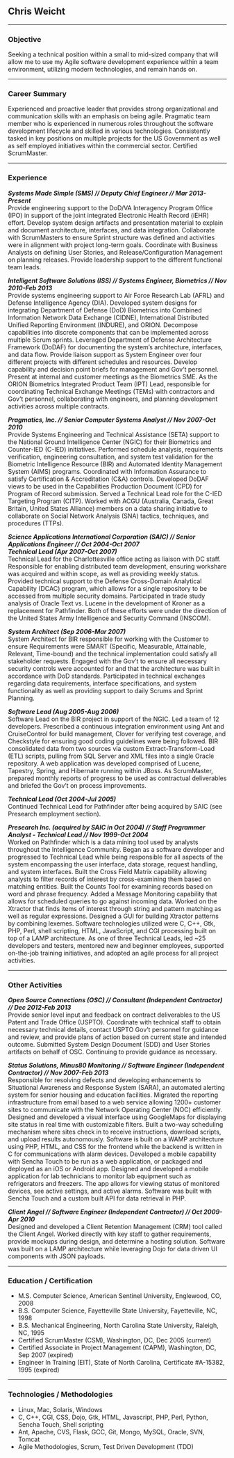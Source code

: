## Chris Weicht

------

### Objective

Seeking a technical position within a small to mid-sized company that will allow me to use my Agile software development experience within a team environment, utilizing modern technologies, and remain hands on.

------

### Career Summary

Experienced and proactive leader that provides strong organizational and communication skills with an emphasis on being agile.  Pragmatic team member who is experienced in numerous roles throughout the software development lifecycle and skilled in various technologies.  Consistently tasked in key positions on multiple projects for the US Government as well as self employed initiatives within the commercial sector.  Certified ScrumMaster.

------

### Experience

___Systems Made Simple (SMS) // Deputy Chief Engineer // Mar 2013-Present___    
Provide engineering support to the DoD/VA Interagency Program Office (IPO) in support of the joint integrated Electronic Health Record (iEHR) effort.  Develop system design artifacts and presentation material to explain and document architecture, interfaces, and data integration.  Collaborate with ScrumMasters to ensure Sprint structure was defined and activities were in alignment with project long-term goals.  Coordinate with Business Analysts on defining User Stories, and Release/Configuration Management on planning releases.  Provide leadership support to the different functional team leads.

___Intelligent Software Solutions (ISS) // Systems Engineer, Biometrics // Nov 2010-Feb 2013___    
Provide systems engineering support to Air Force Research Lab (AFRL) and Defense Intelligence Agency (DIA).  Developed system designs for integrating Department of Defense (DoD) Biometrics into Combined Information Network Data Exchange (CIDNE), International Distributed Unified Reporting Environment (INDURE), and ORION.  Decompose capabilities into discrete components that can be implemented across multiple Scrum sprints.  Leveraged Department of Defense Architecture Framework (DoDAF) for documenting the system’s architecture, interfaces, and data flow.  Provide liaison support as System Engineer over four different projects with different schedules and resources.  Develop capability and decision point briefs for management and Gov’t personnel.  Present at internal and customer meetings as the Biometrics SME.  As the ORION Biometrics Integrated Product Team (IPT) Lead, responsible for coordinating Technical Exchange Meetings (TEMs) with contractors and Gov’t personnel, collaborating with engineers, and planning development activities across multiple contracts.

___Pragmatics, Inc. // Senior Computer Systems Analyst // Nov 2007-Oct 2010___    
Provide Systems Engineering and Technical Assistance (SETA) support to the National Ground Intelligence Center (NGIC) for their Biometrics and Counter-IED (C-IED) initiatives.  Performed schedule analysis, requirements verification, engineering consultation, and system test validation for the Biometric Intelligence Resource (BIR) and Automated Identity Management System (AIMS) programs.  Coordinated with Information Assurance to satisfy Certification & Accreditation (C&A) controls.  Developed DoDAF views to be used in the Capabilities Production Document (CPD) for Program of Record submission.  Served a Technical Lead role for the C-IED Targeting Program (CITP).  Worked with ACGU (Australia, Canada, Great Britain, United States Alliance) members on a data sharing initiative to collaborate on Social Network Analysis (SNA) tactics, techniques, and procedures (TTPs).

___Science Applications International Corporation (SAIC) // Senior Applications Engineer // Oct 2004-Oct 2007___    
___Technical Lead (Apr 2007-Oct 2007)___    
Technical Lead for the Charlottesville office acting as liaison with DC staff.  Responsible for enabling distributed team development, ensuring workshare was acquired and within scope, as well as providing weekly status.  Provided technical support to the Defense Cross-Domain Analytical Capability (DCAC) program, which allows for a single repository to be accessed from multiple security domains.  Participated in trade study analysis of Oracle Text vs. Lucene in the development of Kroner as a replacement for Pathfinder.  Both of these efforts were under the direction of the United States Army Intelligence and Security Command (INSCOM).

___System Architect (Sep 2006-Mar 2007)___    
System Architect for BIR responsible for working with the Customer to ensure Requirements were SMART (Specific, Measurable, Attainable, Relevant, Time-bound) and the technical implementation could satisfy all stakeholder requests.  Engaged with the Gov’t to ensure all necessary security controls were accounted for and that the architecture was built in accordance with DoD standards.  Participated in technical exchanges regarding data requirements, interface specifications, and system functionality as well as providing support to daily Scrums and Sprint Planning.

___Software Lead (Aug 2005-Aug 2006)___    
Software Lead on the BIR project in support of the NGIC.  Led a team of 12 developers.  Prescribed a continuous integration environment using Ant and CruiseControl for build management, Clover for verifying test coverage, and Checkstyle for ensuring good coding guidelines were being followed.  BIR consolidated data from two sources via custom Extract-Transform-Load (ETL) scripts, pulling from SQL Server and XML files into a single Oracle repository.  A web application was developed comprised of Lucene, Tapestry, Spring, and Hibernate running within JBoss.  As ScrumMaster, prepared monthly reports of progress to be used as contractual deliverables and briefed the Gov’t on process improvements.

___Technical Lead (Oct 2004-Jul 2005)___    
Continued Technical Lead for Pathfinder after being acquired by SAIC (see Presearch employment section).

___Presearch Inc. (acquired by SAIC in Oct 2004) // Staff Programmer Analyst - Technical Lead // Nov 1999-Oct 2004___    
Worked on Pathfinder which is a data mining tool used by analysts throughout the Intelligence Community.  Began as a software developer and progressed to Technical Lead while being responsible for all aspects of the system encompassing the user interface, data storage, request handling, and system interfaces.  Built the Cross Field Matrix capability allowing analysts to filter records of interest by cross-examining them based on matching entities.  Built the Counts Tool for examining records based on word and phrase frequency.  Added a Message Monitoring capability that allows for scheduled queries to go against incoming data.  Worked on the Xtractor that finds items of interest through string and pattern matching as well as regular expressions.  Designed a GUI for building Xtractor patterns by combining lexemes.  Software technologies utilized were C, C++, Gtk, PHP, Perl, shell scripting, HTML, JavaScript, and CGI processing built on top of a LAMP architecture.  As one of three Technical Leads, led ~25 developers and testers, mentored new and beginner employees, supported on-the-job training initiatives, and adopted an agile process for all project activities.

------

### Other Activities

___Open Source Connections (OSC) // Consultant (Independent Contractor) // Dec 2012-Feb 2013___    
Provide senior level input and feedback on contract deliverables to the US Patent and Trade Office (USPTO).  Coordinate with technical staff to obtain necessary technical details, contact USPTO Gov’t personnel for guidance and review, and provide plans of action based on current state and intended outcome.  Submitted System Design Document (SDD) and User Stories artifacts on behalf of OSC.  Continuing to provide guidance as necessary.

___Status Solutions, Minus80 Monitoring // Software Engineer (Independent Contractor) // Nov 2007-Feb 2013___    
Responsible for resolving defects and developing enhancements to Situational Awareness and Response System (SARA), an automated alerting system for senior housing and education facilities.  Migrated the reporting infrastructure from email based to a web service allowing 1200+ customer sites to communicate with the Network Operating Center (NOC) efficiently.  Designed and developed a visual interface using GoogleMaps for displaying site status in real time with customizable filters.  Built a two-way scheduling mechanism where sites check in to receive instructions, download scripts, and upload results autonomously.  Software is built on a WAMP architecture using PHP, HTML, and CSS for the frontend while the backend is written in C for communications with alarm devices.  Developed a mobile capability with Sencha Touch to be run as a web application, or packaged and deployed as an iOS or Android app.
Designed and developed a mobile application for lab technicians to monitor lab equipment such as refrigerators and freezers.  The app allows for viewing status of monitored devices, see active settings, and active alarms.  Software was built with Sencha Touch and a custom built API for data retrieval in PHP.

___Client Angel // Software Engineer (Independent Contractor) // Oct 2009-Apr 2010___    
Designed and developed a Client Retention Management (CRM) tool called the Client Angel.  Worked directly with key staff to gather requirements, provide mockups during design, and determine a hosting solution.  Software was built on a LAMP architecture while leveraging Dojo for data driven UI components with JSON payloads.

------

### Education / Certification
- M.S. Computer Science, American Sentinel University, Englewood, CO, 2008
- B.S. Computer Science, Fayetteville State University, Fayetteville, NC, 1998
- B.S. Mechanical Engineering, North Carolina State University, Raleigh, NC, 1995
- Certified ScrumMaster (CSM), Washington, DC, Dec 2005 (current)
- Certified Associate in Project Management (CAPM), Washington, DC, Sep 2007 (expired)
- Engineer In Training (EIT), State of North Carolina, Certificate #A-15382, 1995 (expired)

------

### Technologies / Methodologies
- Linux, Mac, Solaris, Windows
- C, C++, CGI, CSS, Dojo, Gtk, HTML, Javascript, PHP, Perl, Python, Sencha Touch, Shell scripting
- Ant, Apache, CVS, Flask, GCC, Git, Mongo, MySQL, Oracle, SVN, Tomcat
- Agile Methodologies, Scrum, Test Driven Development (TDD)

